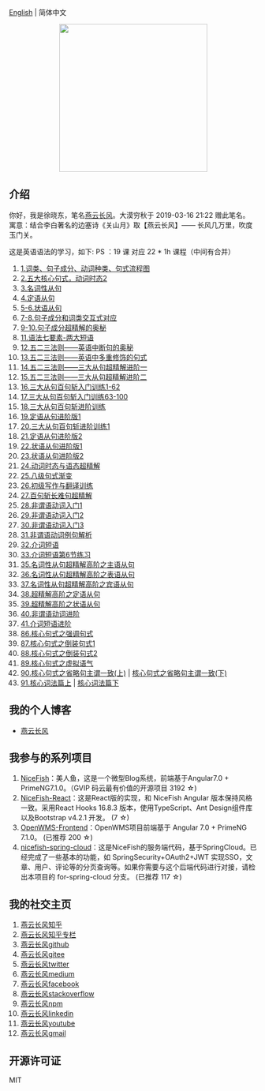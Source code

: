 [English](README.en.md) | 简体中文  

<p align="center">
    <img width="300" src="https://cdn.jsdelivr.net/gh/yanyunchangfeng/cdn@1.0/assets/img/blog/yycf/yanyunchangfeng.png">
</p>

##  介绍
你好，我是徐晓东，笔名[燕云长风](https://yanyunchangfeng.com)。大漠穷秋于 2019-03-16 21:22 赠此笔名。   
寓意：结合李白著名的边塞诗《关山月》取【燕云长风】—— 长风几万里，吹度玉门关。

这是英语语法的学习，如下:
  PS ：19 课 对应 22 * 1h 课程（中间有合并）
1.  [1.词类、句子成分、动词种类、句式流程图](src/assets/img/lesson1.png) 
2.  [2.五大核心句式，动词时态2](src/assets/img/lesson2.png)   
3.  [3.名词性从句](src/assets/img/lesson3.png) 
4.  [4.定语从句](src/assets/img/lesson4.png)   
5.  [5-6.状语从句](src/assets/img/lesson5.png)   
6.  [7-8.句子成分和词类交互式对应](src/assets/img/lesson6.png)   
7.  [9-10.句子成分超精解的奥秘](src/assets/img/lesson7.png)   
8.  [11.语法七要素-两大短语](src/assets/img/lesson8.png)   
9.  [12.五二三法则——英语中断句的奥秘](src/assets/img/lesson9.png)   
10. [13.五二三法则——英语中多重修饰的句式](src/assets/img/lesson10.png)   
11. [14.五二三法则——三大从句超精解进阶一](src/assets/img/lesson11.png)   
12. [15.五二三法则——三大从句超精解进阶二](src/assets/img/lesson12.png)   
13. [16.三大从句百句斩入门训练1-62](src/assets/img/lesson13.png)   
14. [17.三大从句百句斩入门训练63-100](src/assets/img/lesson14.png)   
15. [18.三大从句百句斩进阶训练](src/assets/img/lesson15.png)   
16. [19.定语从句进阶版1](src/assets/img/lesson16.png)   
17. [20.三大从句百句斩进阶训练1](src/assets/img/lesson17.png)   
18. [21.定语从句进阶版2](src/assets/img/lesson18.png)   
19. [22.状语从句进阶版1](src/assets/img/lesson19.png)   
23. [23.状语从句进阶版2](src/assets/img/lesson23.png)   
24. [24.动词时态与语态超精解](src/assets/img/lesson24.png)   
25. [25.八级句式渐变](src/assets/img/lesson25.png)   
26. [26.初级写作与翻译训练](src/assets/img/lesson26.png)   
27. [27.百句斩长难句超精解](src/assets/img/lesson27.png)   
28. [28.非谓语动词入门1](src/assets/img/lesson28.png)   
29. [29.非谓语动词入门2](src/assets/img/lesson29.png)   
30. [30.非谓语动词入门3](src/assets/img/lesson30.png)   
31. [31.非谓语动词例句解析](src/assets/img/lesson31.png)   
32. [32.介词短语](src/assets/img/lesson32.png)   
33. [33.介词短语第6节练习](src/assets/img/lesson33.png)   
35. [35.名词性从句超精解高阶之主语从句](src/assets/img/lesson35.png)   
36. [36.名词性从句超精解高阶之表语从句](src/assets/img/lesson36.png)   
37. [37.名词性从句超精解高阶之宾语从句](src/assets/img/lesson37.png)   
38. [38.超精解高阶之定语从句](src/assets/img/lesson38.png)   
39. [39.超精解高阶之状语从句](src/assets/img/lesson39.png)   
40. [40.非谓语动词进阶](src/assets/img/lesson40.png)   
42. [41.介词短语进阶](src/assets/img/lesson42.png)   
86. [86.核心句式之强调句式](src/assets/img/lesson86.png)   
87. [87.核心句式之倒装句式1](src/assets/img/lesson87.png)   
88. [88.核心句式之倒装句式2](src/assets/img/lesson88.png)   
89. [89.核心句式之虚拟语气](src/assets/img/lesson89.png)   
90. [90.核心句式之省略句主谓一致(上)](src/assets/img/lesson90-1.png)   |  [核心句式之省略句主谓一致(下)](src/assets/img/lesson90-2.png) 
91. [91.核心词法篇上](src/assets/img/lesson91-1.png)   |    [核心词法篇下](src/assets/img/lesson91-2.png)  


## 我的个人博客  

* [燕云长风](https://yanyunchangfeng.com) 

## 我参与的系列项目

1. [NiceFish]( https://gitee.com/mumu-osc/NiceFish)：美人鱼，这是一个微型Blog系统，前端基于Angular7.0 + PrimeNG7.1.0。（GVIP 码云最有价值的开源项目 3192 ☆)
2. [NiceFish-React](https://github.com/damoqiongqiu/NiceFish-React)：这是React版的实现，和 NiceFish Angular 版本保持风格一致。采用React Hooks 16.8.3 版本，使用TypeScript、Ant Design组件库以及Bootstrap v4.2.1 开发。  (7 ☆)
3. [OpenWMS-Frontend](https://gitee.com/mumu-osc/OpenWMS-Frontend)：OpenWMS项目前端基于 Angular 7.0 + PrimeNG 7.1.0。  (已推荐 200 ☆)
4. [nicefish-spring-cloud](https://gitee.com/mumu-osc/nicefish-spring-cloud)：这是NiceFish的服务端代码，基于SpringCloud。已经完成了一些基本的功能，如 SpringSecurity+OAuth2+JWT 实现SSO，文章、用户、评论等的分页查询等。如果你需要与这个后端代码进行对接，请检出本项目的 for-spring-cloud 分支。 (已推荐 117 ☆)

## 我的社交主页  

1.  [燕云长风知乎](https://zhihu.com/people/hbxyxuxiaodong)  
2.  [燕云长风知乎专栏](https://zhuanlan.zhihu.com/yanyunchangfeng) 
3.  [燕云长风github](https://github.com/yanyunchangfeng)  
4.  [燕云长风gitee](https://gitee.com/yanyunchangfeng)  
5.  [燕云长风twitter](https://twitter.com/yanyunchangfeng)  
6.  [燕云长风medium](https://medium.com/@yanyunchangfeng)  
7.  [燕云长风facebook](https://facebook.com/yanyunchangfeng)  
8.  [燕云长风stackoverflow](http://stackoverflow.com/users/11366314)  
9.  [燕云长风npm](https://npmjs.com/~yanyunchangfeng)  
10. [燕云长风linkedin](https://www.linkedin.com/in/yanyunchangfeng)  
11. [燕云长风youtube](https://www.youtube.com/channel/UCaz2-l8Bd8tTBf1q-2ww7VA)  
12. [燕云长风gmail](mailto:yanyunchangfeng@gamil.com)

## 开源许可证

MIT